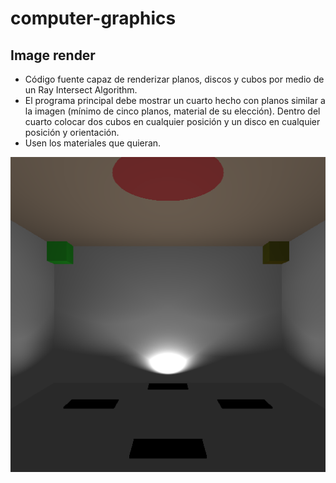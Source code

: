 # computer-graphics

## Image render

- Código fuente capaz de renderizar planos, discos y cubos por medio de un Ray Intersect Algorithm.
- El programa principal debe mostrar un cuarto hecho con planos similar a la imagen (mínimo de cinco planos, material de su elección). Dentro del cuarto colocar dos cubos en cualquier posición y un disco en cualquier posición y orientación.
- Usen los materiales que quieran.

![Ray Tracer](output.bmp)
